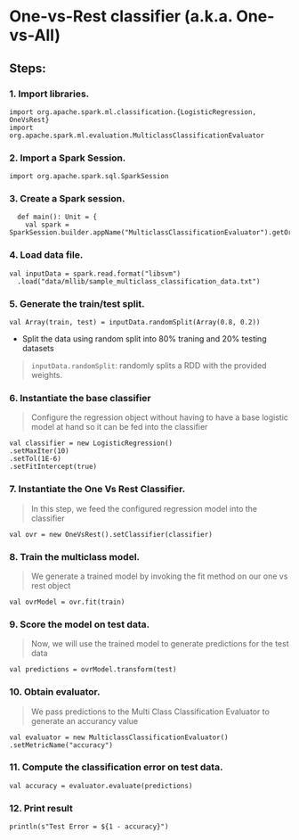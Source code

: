 # One-vs-Rest classifier (a.k.a. One-vs-All)

## Steps:  
### 1. Import libraries.
~~~
import org.apache.spark.ml.classification.{LogisticRegression, OneVsRest}
import org.apache.spark.ml.evaluation.MulticlassClassificationEvaluator
~~~

### 2. Import a Spark Session.  
~~~
import org.apache.spark.sql.SparkSession
~~~

### 3. Create a Spark session.  
~~~
  def main(): Unit = {
    val spark = SparkSession.builder.appName("MulticlassClassificationEvaluator").getOrCreate()
~~~

### 4. Load data file.
~~~
val inputData = spark.read.format("libsvm")
  .load("data/mllib/sample_multiclass_classification_data.txt")
~~~

### 5. Generate the train/test split.
~~~
val Array(train, test) = inputData.randomSplit(Array(0.8, 0.2))
~~~
* Split the data using random split into 80% traning and 20% testing datasets

> `inputData.randomSplit`: randomly splits a RDD with the provided weights. 

### 6. Instantiate the base classifier

> Configure the regression object without having to have a base logistic model at hand so it can be fed into the classifier
~~~
val classifier = new LogisticRegression()
.setMaxIter(10)
.setTol(1E-6)
.setFitIntercept(true)
~~~

### 7. Instantiate the One Vs Rest Classifier.
> In this step, we feed the configured regression model into the classifier 
~~~
val ovr = new OneVsRest().setClassifier(classifier)
~~~
### 8. Train the multiclass model.
> We generate a trained model by invoking the fit method on our one vs rest object
~~~
val ovrModel = ovr.fit(train)
~~~

### 9. Score the model on test data.
> Now, we will use the trained model to generate predictions for the test data
~~~
val predictions = ovrModel.transform(test)
~~~

### 10. Obtain evaluator.
> We pass predictions to the Multi Class Classification Evaluator to generate an accurancy value
~~~
val evaluator = new MulticlassClassificationEvaluator()
.setMetricName("accuracy")
~~~
### 11. Compute the classification error on test data.
~~~
val accuracy = evaluator.evaluate(predictions)
~~~
### 12. Print result
~~~
println(s"Test Error = ${1 - accuracy}")
~~~
